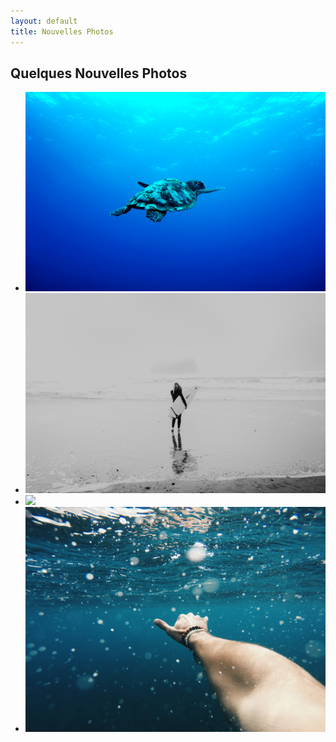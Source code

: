 ```yaml
---
layout: default
title: Nouvelles Photos
---
```


<html>
    <div class="container">
    <div class="row">
    <h2 class="post-title">Quelques Nouvelles Photos</h2>
        <ul class="post-img">
            <li><img class="image" src="/assets/img/post1.jpg"></li>
            <li><img class="image" src="/assets/img/post2.jpg"></li>
            <li><img class="image" src="/assets/img/post3.jpg"></li>
            <li><img class="image" src="/assets/img/post4.jpg"></li>
        </ul>    
    </div>
    </div>
    
    
</html>    